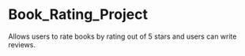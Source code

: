 # Book_Rating_Project
Allows users to rate books by rating out of 5 stars and users can write reviews.
